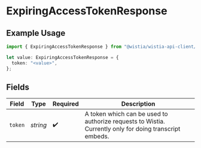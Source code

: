 # ExpiringAccessTokenResponse

## Example Usage

```typescript
import { ExpiringAccessTokenResponse } from "@wistia/wistia-api-client/models";

let value: ExpiringAccessTokenResponse = {
  token: "<value>",
};
```

## Fields

| Field                                                                                                  | Type                                                                                                   | Required                                                                                               | Description                                                                                            |
| ------------------------------------------------------------------------------------------------------ | ------------------------------------------------------------------------------------------------------ | ------------------------------------------------------------------------------------------------------ | ------------------------------------------------------------------------------------------------------ |
| `token`                                                                                                | *string*                                                                                               | :heavy_check_mark:                                                                                     | A token which can be used to authorize requests to Wistia. Currently only for doing transcript embeds. |
